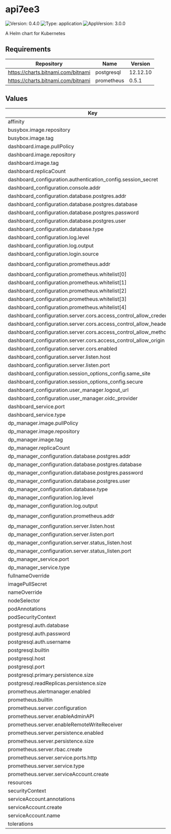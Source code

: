 # api7ee3

![Version: 0.4.0](https://img.shields.io/badge/Version-0.4.0-informational?style=flat-square) ![Type: application](https://img.shields.io/badge/Type-application-informational?style=flat-square) ![AppVersion: 3.0.0](https://img.shields.io/badge/AppVersion-3.0.0-informational?style=flat-square)

A Helm chart for Kubernetes

## Requirements

| Repository | Name | Version |
|------------|------|---------|
| https://charts.bitnami.com/bitnami | postgresql | 12.12.10 |
| https://charts.bitnami.com/bitnami | prometheus | 0.5.1 |

## Values

| Key | Type | Default | Description |
|-----|------|---------|-------------|
| affinity | object | `{}` |  |
| busybox.image.repository | string | `"docker.io/busybox"` |  |
| busybox.image.tag | float | `1.28` |  |
| dashboard.image.pullPolicy | string | `"IfNotPresent"` |  |
| dashboard.image.repository | string | `"api7/api7-ee-3-integrated"` |  |
| dashboard.image.tag | string | `"v3.2.6.0"` |  |
| dashboard.replicaCount | int | `1` |  |
| dashboard_configuration.authentication_config.session_secret | string | `"changeme"` |  |
| dashboard_configuration.console.addr | string | `"http://127.0.0.1:3000"` |  |
| dashboard_configuration.database.postgres.addr | string | `"api7ee3-postgresql:5432"` |  |
| dashboard_configuration.database.postgres.database | string | `"api7ee"` |  |
| dashboard_configuration.database.postgres.password | string | `"changeme"` |  |
| dashboard_configuration.database.postgres.user | string | `"api7ee"` |  |
| dashboard_configuration.database.type | string | `"postgres"` |  |
| dashboard_configuration.log.level | string | `"info"` |  |
| dashboard_configuration.log.output | string | `"stderr"` |  |
| dashboard_configuration.login.source | string | `"DB"` |  |
| dashboard_configuration.prometheus.addr | string | `"http://api7ee3-prometheus-server:9090"` |  |
| dashboard_configuration.prometheus.whitelist[0] | string | `"/api/v1/query_range"` |  |
| dashboard_configuration.prometheus.whitelist[1] | string | `"/api/v1/query"` |  |
| dashboard_configuration.prometheus.whitelist[2] | string | `"/api/v1/format_query"` |  |
| dashboard_configuration.prometheus.whitelist[3] | string | `"/api/v1/series"` |  |
| dashboard_configuration.prometheus.whitelist[4] | string | `"/api/v1/labels"` |  |
| dashboard_configuration.server.cors.access_control_allow_credentials | string | `"false"` |  |
| dashboard_configuration.server.cors.access_control_allow_headers | string | `"*"` |  |
| dashboard_configuration.server.cors.access_control_allow_methods | string | `"*"` |  |
| dashboard_configuration.server.cors.access_control_allow_origin | string | `"*"` |  |
| dashboard_configuration.server.cors.enabled | bool | `false` |  |
| dashboard_configuration.server.listen.host | string | `"0.0.0.0"` |  |
| dashboard_configuration.server.listen.port | int | `7080` |  |
| dashboard_configuration.session_options_config.same_site | string | `"lax"` |  |
| dashboard_configuration.session_options_config.secure | bool | `false` |  |
| dashboard_configuration.user_manager.logout_url | string | `"https://login.api7.ai/v2/logout"` |  |
| dashboard_configuration.user_manager.oidc_provider | string | `"keycloak"` |  |
| dashboard_service.port | int | `7080` |  |
| dashboard_service.type | string | `"ClusterIP"` |  |
| dp_manager.image.pullPolicy | string | `"IfNotPresent"` |  |
| dp_manager.image.repository | string | `"api7/api7-ee-dp-manager"` |  |
| dp_manager.image.tag | string | `"v3.2.6.0"` |  |
| dp_manager.replicaCount | int | `1` |  |
| dp_manager_configuration.database.postgres.addr | string | `"api7ee3-postgresql:5432"` |  |
| dp_manager_configuration.database.postgres.database | string | `"api7ee"` |  |
| dp_manager_configuration.database.postgres.password | string | `"changeme"` |  |
| dp_manager_configuration.database.postgres.user | string | `"api7ee"` |  |
| dp_manager_configuration.database.type | string | `"postgres"` |  |
| dp_manager_configuration.log.level | string | `"info"` |  |
| dp_manager_configuration.log.output | string | `"stderr"` |  |
| dp_manager_configuration.prometheus.addr | string | `"http://api7ee3-prometheus-server:9090"` |  |
| dp_manager_configuration.server.listen.host | string | `"0.0.0.0"` |  |
| dp_manager_configuration.server.listen.port | int | `7900` |  |
| dp_manager_configuration.server.status_listen.host | string | `"0.0.0.0"` |  |
| dp_manager_configuration.server.status_listen.port | int | `7901` |  |
| dp_manager_service.port | int | `7900` |  |
| dp_manager_service.type | string | `"ClusterIP"` |  |
| fullnameOverride | string | `""` |  |
| imagePullSecret | string | `""` |  |
| nameOverride | string | `""` |  |
| nodeSelector | object | `{}` |  |
| podAnnotations | object | `{}` |  |
| podSecurityContext | object | `{}` |  |
| postgresql.auth.database | string | `"api7ee"` |  |
| postgresql.auth.password | string | `"changeme"` |  |
| postgresql.auth.username | string | `"api7ee"` |  |
| postgresql.builtin | bool | `true` |  |
| postgresql.host | string | `"api7ee3-postgresql"` |  |
| postgresql.port | int | `5432` |  |
| postgresql.primary.persistence.size | string | `"256Gi"` |  |
| postgresql.readReplicas.persistence.size | string | `"256Gi"` |  |
| prometheus.alertmanager.enabled | bool | `false` |  |
| prometheus.builtin | bool | `true` |  |
| prometheus.server.configuration | string | `""` |  |
| prometheus.server.enableAdminAPI | bool | `true` |  |
| prometheus.server.enableRemoteWriteReceiver | bool | `true` |  |
| prometheus.server.persistence.enabled | bool | `true` |  |
| prometheus.server.persistence.size | string | `"120Gi"` |  |
| prometheus.server.rbac.create | bool | `false` |  |
| prometheus.server.service.ports.http | int | `9090` |  |
| prometheus.server.service.type | string | `"ClusterIP"` |  |
| prometheus.server.serviceAccount.create | bool | `false` |  |
| resources | object | `{}` |  |
| securityContext | object | `{}` |  |
| serviceAccount.annotations | object | `{}` |  |
| serviceAccount.create | bool | `true` |  |
| serviceAccount.name | string | `""` |  |
| tolerations | list | `[]` |  |

